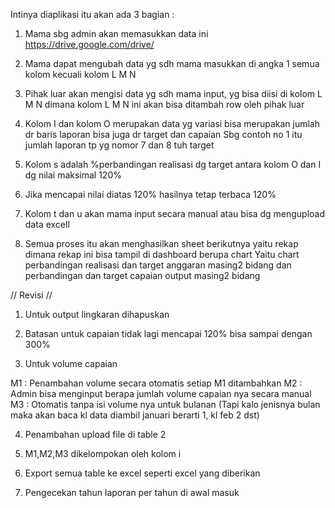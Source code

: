 Intinya diaplikasi itu akan ada 3 bagian :

1. Mama sbg admin akan memasukkan data ini https://drive.google.com/drive/

2. Mama dapat mengubah data yg sdh mama masukkan di angka 1 semua kolom kecuali kolom L M N

3. Pihak luar akan mengisi data yg sdh mama input, yg bisa diisi di kolom L M N dimana kolom L M N ini akan bisa ditambah row oleh pihak luar

4. Kolom I dan kolom O merupakan data yg variasi bisa merupakan jumlah dr baris laporan bisa juga dr target dan capaian
Sbg contoh no 1 itu jumlah laporan tp yg nomor 7 dan 8 tuh target

5. Kolom s adalah %perbandingan realisasi dg target antara kolom O dan I dg nilai maksimal 120%

6. Jika mencapai nilai diatas 120% hasilnya tetap terbaca 120%

7. Kolom t dan u akan mama input secara manual atau bisa dg mengupload data excell

8. Semua proses itu akan menghasilkan sheet berikutnya yaitu rekap dimana rekap ini bisa tampil di dashboard berupa chart 
Yaitu chart perbandingan realisasi dan target anggaran masing2 bidang dan perbandingan dan target  capaian output masing2 bidang

// Revisi //

1. Untuk output lingkaran dihapuskan

2. Batasan untuk capaian tidak lagi mencapai 120% bisa sampai dengan 300%

3. Untuk volume capaian 

M1 : Penambahan volume secara otomatis setiap M1 ditambahkan
M2 : Admin bisa menginput berapa jumlah volume capaian nya secara manual
M3 : Otomatis tanpa isi volume nya untuk bulanan (Tapi kalo jenisnya bulan maka akan baca kl data diambil januari berarti 1, kl feb 2 dst)

4. Penambahan upload file di table 2

5. M1,M2,M3 dikelompokan oleh kolom i

6. Export semua table ke excel seperti excel yang diberikan

7. Pengecekan tahun laporan per tahun di awal masuk

